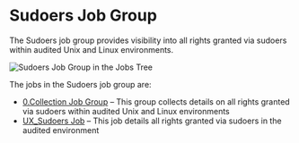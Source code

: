 # Sudoers Job Group

The Sudoers job group provides visibility into all rights granted via sudoers within audited Unix and Linux environments.

![Sudoers Job Group in the Jobs Tree](/img/product_docs/accessanalyzer/accessanalyzer/enterpriseauditor/solutions/unix/privilegedaccess/sudoers/sudoersjobstree.png)

The jobs in the Sudoers job group are:

- [0.Collection Job Group](/docs/accessanalyzer/accessanalyzer/enterpriseauditor/solutions/unix/privilegedaccess/sudoers/collection/overview.md) – This group collects details on all rights granted via sudoers within audited Unix and Linux environments
- [UX\_Sudoers Job](/docs/accessanalyzer/accessanalyzer/enterpriseauditor/solutions/unix/privilegedaccess/sudoers/ux_sudoers.md) – This job details all rights granted via sudoers in the audited environment

